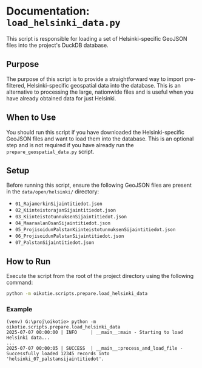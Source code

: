 # Documentation: `load_helsinki_data.py`

This script is responsible for loading a set of Helsinki-specific GeoJSON files into the project's DuckDB database.

## Purpose

The purpose of this script is to provide a straightforward way to import pre-filtered, Helsinki-specific geospatial data into the database. This is an alternative to processing the large, nationwide files and is useful when you have already obtained data for just Helsinki.

## When to Use

You should run this script if you have downloaded the Helsinki-specific GeoJSON files and want to load them into the database. This is an optional step and is not required if you have already run the `prepare_geospatial_data.py` script.

## Setup

Before running this script, ensure the following GeoJSON files are present in the `data/open/helsinki/` directory:

-   `01_RajamerkinSijaintitiedot.json`
-   `02_KiinteistorajanSijaintitiedot.json`
-   `03_KiinteistotunnuksenSijaintitiedot.json`
-   `04_MaaraalanOsanSijaintitiedot.json`
-   `05_ProjisoidunPalstanKiinteistotunnuksenSijaintitiedot.json`
-   `06_ProjisoidunPalstanSijaintitiedot.json`
-   `07_PalstanSijaintitiedot.json`

## How to Run

Execute the script from the root of the project directory using the following command:

```sh
python -m oikotie.scripts.prepare.load_helsinki_data
```

### Example

```
(venv) G:\proj\oikotie> python -m oikotie.scripts.prepare.load_helsinki_data
2025-07-07 00:00:00 | INFO     | __main__:main - Starting to load Helsinki data...
...
2025-07-07 00:00:05 | SUCCESS  | __main__:process_and_load_file - Successfully loaded 12345 records into 'helsinki_07_palstansijaintitiedot'.
```
